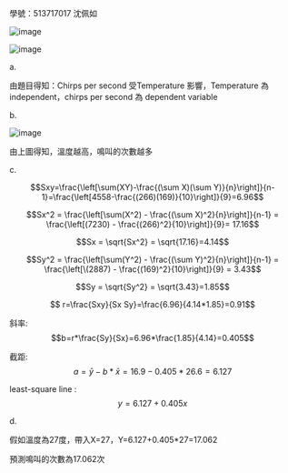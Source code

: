 學號：513717017 沈佩如

![image](https://github.com/user-attachments/assets/71aad8de-8683-4332-ad92-f059e347ba72)

![image](https://github.com/user-attachments/assets/ee835233-4b4f-44c8-adee-fcbc009447ca)

a.

由題目得知：Chirps per second 受Temperature 影響，Temperature 為independent，chirps per second 為 dependent variable

b.


![image](https://github.com/user-attachments/assets/8d84f84f-4a36-4734-a701-0e68affcd3a7)

由上圖得知，溫度越高，鳴叫的次數越多

c.

$$Sxy=\frac{\left[\sum(XY)-\frac{(\sum X)(\sum Y)}{n}\right]}{n-1}=\frac{\left[4558-\frac{(266)(169)}{10}\right]}{9}=6.96$$

$$Sx^2 = \frac{\left[\sum(X^2) - \frac{(\sum X)^2}{n}\right]}{n-1} =  \frac{\left[(7230) - \frac{(266)^2}{10}\right]}{9}= 17.16$$

$$Sx = \sqrt{Sx^2} = \sqrt{17.16}=4.14$$

$$Sy^2 = \frac{\left[\sum(Y^2) - \frac{(\sum Y)^2}{n}\right]}{n-1}  = \frac{\left[\(2887) - \frac{(169)^2}{10}\right]}{9} = 3.43$$

$$Sy = \sqrt{Sy^2} = \sqrt{3.43}=1.85$$

$$ r=\frac{Sxy}{Sx Sy}=\frac{6.96}{4.14*1.85}=0.91$$

斜率: $$b=r*\frac{Sy}{Sx}=6.96*\frac{1.85}{4.14}=0.405$$   

截距: $$a=\bar{y}-b*\bar{x}=16.9-0.405*26.6=6.127$$

least-square line : $$y=6.127+0.405x$$

d.

假如溫度為27度，帶入X=27，Y=6.127+0.405*27=17.062

預測鳴叫的次數為17.062次
